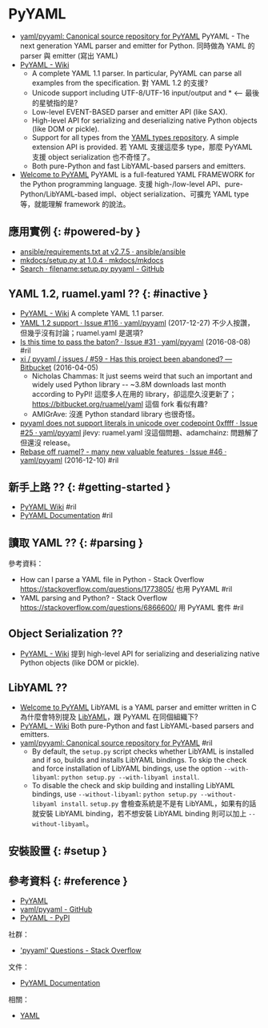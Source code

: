 # PyYAML

  - [yaml/pyyaml: Canonical source repository for PyYAML](https://github.com/yaml/pyyaml) PyYAML - The next generation YAML parser and emitter for Python. 同時做為 YAML 的 parser 與 emitter (寫出 YAML)
  - [PyYAML - Wiki](https://pyyaml.org/wiki/PyYAML)
      - A complete YAML 1.1 parser. In particular, PyYAML can parse all examples from the specification. 對 YAML 1.2 的支援?
      - Unicode support including UTF-8/UTF-16 input/output and * <-- 最後的星號指的是?
      - Low-level EVENT-BASED parser and emitter API (like SAX).
      - High-level API for serializing and deserializing native Python objects (like DOM or pickle).
      - Support for all types from the [YAML types repository](https://yaml.org/type/index.html). A simple extension API is provided. 若 YAML 支援這麼多 type，那麼 PyYAML 支援 object serialization 也不奇怪了。
      - Both pure-Python and fast LibYAML-based parsers and emitters.
  - [Welcome to PyYAML](https://pyyaml.org/) PyYAML is a full-featured YAML FRAMEWORK for the Python programming language. 支援 high-/low-level API、pure-Python/LibYAML-based impl、object serialization、可擴充 YAML type 等，就能理解 framework 的說法。

## 應用實例 {: #powered-by }

  - [ansible/requirements\.txt at v2\.7\.5 · ansible/ansible](https://github.com/ansible/ansible/blob/v2.7.5/requirements.txt#L7)
  - [mkdocs/setup\.py at 1\.0\.4 · mkdocs/mkdocs](https://github.com/mkdocs/mkdocs/blob/1.0.4/setup.py#L63)
  - [Search · filename:setup\.py pyyaml - GitHub](https://github.com/search?q=filename%3Asetup.py+pyyaml&type=Code)

## YAML 1.2, ruamel.yaml ?? {: #inactive }

  - [PyYAML - Wiki](https://pyyaml.org/wiki/PyYAML) A complete YAML 1.1 parser.
  - [YAML 1\.2 support · Issue \#116 · yaml/pyyaml](https://github.com/yaml/pyyaml/issues/116) (2017-12-27) 不少人按讚，但幾乎沒有討論；ruamel.yaml 是選項?
  - [Is this time to pass the baton? · Issue \#31 · yaml/pyyaml](https://github.com/yaml/pyyaml/issues/31) (2016-08-08) #ril
  - [xi / pyyaml / issues / \#59 \- Has this project been abandoned? — Bitbucket](https://bitbucket.org/xi/pyyaml/issues/59/) (2016-04-05)
      - Nicholas Chammas: It just seems weird that such an important and widely used Python library -- ~3.8M downloads last month according to PyPI! 這麼多人在用的 library，卻這麼久沒更新了；https://bitbucket.org/ruamel/yaml 這個 fork 看似有趣?
      - AMIGrAve: 沒進 Python standard library 也很奇怪。
  - [pyyaml does not support literals in unicode over codepoint 0xffff · Issue \#25 · yaml/pyyaml](https://github.com/yaml/pyyaml/issues/25) jlevy: ruamel.yaml 沒這個問題、adamchainz: 問題解了但還沒 release。
  - [Rebase off ruamel? \- many new valuable features · Issue \#46 · yaml/pyyaml](https://github.com/yaml/pyyaml/issues/46) (2016-12-10) #ril

## 新手上路 ?? {: #getting-started }

  - [PyYAML Wiki](https://pyyaml.org/wiki/PyYAML) #ril
  - [PyYAML Documentation](https://pyyaml.org/wiki/PyYAMLDocumentation) #ril

## 讀取 YAML ?? {: #parsing }

參考資料：

  - How can I parse a YAML file in Python - Stack Overflow https://stackoverflow.com/questions/1773805/ 也用 PyYAML #ril
  - YAML parsing and Python? - Stack Overflow https://stackoverflow.com/questions/6866600/ 用 PyYAML 套件 #ril

## Object Serialization ??

  - [PyYAML - Wiki](https://pyyaml.org/wiki/PyYAML) 提到 high-level API for serializing and deserializing native Python objects (like DOM or pickle).

## LibYAML ??

  - [Welcome to PyYAML](https://pyyaml.org/) LibYAML is a YAML parser and emitter written in C 為什麼會特別提及 [LibYAML](https://github.com/yaml/libyaml)，跟 PyYAML 在同個組織下?
  - [PyYAML - Wiki](https://pyyaml.org/wiki/PyYAML) Both pure-Python and fast LibYAML-based parsers and emitters.
  - [yaml/pyyaml: Canonical source repository for PyYAML](https://github.com/yaml/pyyaml) #ril
      - By default, the `setup.py` script checks whether LibYAML is installed and if so, builds and installs LibYAML bindings. To skip the check and force installation of LibYAML bindings, use the option `--with-libyaml`: `python setup.py --with-libyaml install`.
      - To disable the check and skip building and installing LibYAML bindings, use `--without-libyaml`: `python setup.py --without-libyaml install`. `setup.py` 會檢查系統是不是有 LibYAML，如果有的話就安裝 LibYAML binding，若不想安裝 LibYAML binding 則可以加上 `--without-libyaml`。

## 安裝設置 {: #setup }

## 參考資料 {: #reference }

  - [PyYAML](https://pyyaml.org/)
  - [yaml/pyyaml - GitHub](https://github.com/yaml/pyyaml)
  - [PyYAML - PyPI](https://pypi.python.org/pypi/PyYAML)

社群：

  - ['pyyaml' Questions - Stack Overflow](https://stackoverflow.com/questions/tagged/pyyaml)

文件：

  - [PyYAML Documentation](https://pyyaml.org/wiki/PyYAMLDocumentation)

相關：

  - [YAML](yaml.md)
